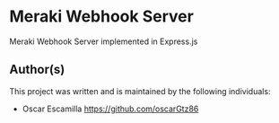 # Meraki Webhook Server

Meraki Webhook Server implemented in Express.js

## Author(s)

This project was written and is maintained by the following individuals:

* Oscar Escamilla https://github.com/oscarGtz86
